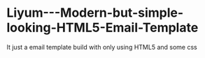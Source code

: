 # Liyum---Modern-but-simple-looking-HTML5-Email-Template
It just a email template build with only using HTML5 and some css

